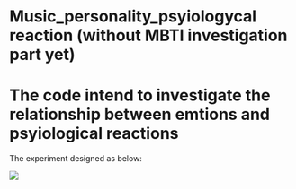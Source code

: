 # Music_personality_psyiologycal reaction (without MBTI investigation part yet)


# The code intend to investigate the relationship between emtions and psyiological reactions

The experiment designed as below:

![]([https://github.com/BronzeJi/Music_personality_psychoreaction/blob/main/pic/Screenshot%202023-05-26%20at%2018.55.40.png?raw=true])

